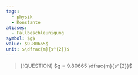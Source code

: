 ```yaml
---
tags:
  - physik
  - Konstante
aliases:
  - Fallbeschleunigung
symbol: $g$
value: $9.80665$
unit: $\dfrac{m}{s^{2}}$
---
```



> [!QUESTION] $g = 9.80665 \dfrac{m}{s^{2}}$